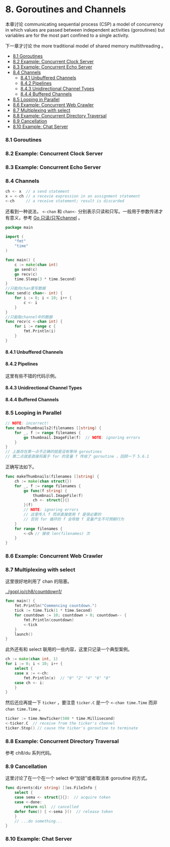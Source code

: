 # 8. Goroutines and Channels

本章讨论 communicating sequential process (CSP) a model of concurrency in which values are passed between independent activities (goroutines) but variables are for the most part confined to a single activity.

下一章才讨论 the more traditional model of shared memory multithreading 。

<!-- @import "[TOC]" {cmd="toc" depthFrom=3 depthTo=6 orderedList=false} -->

<!-- code_chunk_output -->

- [8.1 Goroutines](#81-goroutines)
- [8.2 Example: Concurrent Clock Server](#82-example-concurrent-clock-server)
- [8.3 Example: Concurrent Echo Server](#83-example-concurrent-echo-server)
- [8.4 Channels](#84-channels)
  - [8.4.1 Unbuffered Channels](#841-unbuffered-channels)
  - [8.4.2 Pipelines](#842-pipelines)
  - [8.4.3 Unidirectional Channel Types](#843-unidirectional-channel-types)
  - [8.4.4 Buffered Channels](#844-buffered-channels)
- [8.5 Looping in Parallel](#85-looping-in-parallel)
- [8.6 Example: Concurrent Web Crawler](#86-example-concurrent-web-crawler)
- [8.7 Multiplexing with select](#87-multiplexing-with-select)
- [8.8 Example: Concurrent Directory Traversal](#88-example-concurrent-directory-traversal)
- [8.9 Cancellation](#89-cancellation)
- [8.10 Example: Chat Server](#810-example-chat-server)

<!-- /code_chunk_output -->

### 8.1 Goroutines

### 8.2 Example: Concurrent Clock Server

### 8.3 Example: Concurrent Echo Server

### 8.4 Channels

```go
ch <- x  // a send statement
x = <-ch // a recevie expression in an assignment statement
<-ch     // a receive statement; result is discarded
```

还看到一种说法， `<-chan` 和 `chan<-` 分别表示只读和只写。一般用于参数传递才有意义，参考 [Go 只读/只写channel](https://www.cnblogs.com/baiyuxiong/p/4545028.html) 。

```go
package main

import (
    "fmt"
    "time"
)

func main() {
    c := make(chan int)
    go send(c)
    go recv(c)
    time.Sleep(3 * time.Second)
}
//只能向chan里写数据
func send(c chan<- int) {
    for i := 0; i < 10; i++ {
        c <- i
    }
}
//只能取channel中的数据
func recv(c <-chan int) {
    for i := range c {
        fmt.Println(i)
    }
}
```

#### 8.4.1 Unbuffered Channels

#### 8.4.2 Pipelines

这里有些不错的代码示例。

#### 8.4.3 Unidirectional Channel Types

#### 8.4.4 Buffered Channels

### 8.5 Looping in Parallel

```go
// NOTE: incorrect!
func makeThumbnails2(filenames []string) {
    for _, f := range filenames {
        go thumbnail.ImageFile(f)  // NOTE: ignoring errors
    }
}
// 上面存在第一点不正确的就是没有等待 goroutines
// 第二点就是直接将属于 for 的变量 f 传给了 goroutine ，回顾一下 5.6.1
```

正确写法如下。

```go
func makeThumbnails(filenames []string) {
    ch := make(chan struct{})
    for _, f := range filenames {
        go func(f string) {
            thumbnail.ImageFile(f)
            ch <- struct{}{}
        }(f)
        // NOTE: ignoring errors
        // 这里传入 f 而非直接使用 f 是很必要的
        // 否则 for 循环的 f 会导致 f 变量产生不可预期行为
    }
    for range filenames {
        <-ch // 接收 len(filenames) 次
    }
}
```

### 8.6 Example: Concurrent Web Crawler

### 8.7 Multiplexing with select

这里很好地利用了 chan 的阻塞。

[../gopl.io/ch8/countdown1/](../gopl.io/ch8/countdown1/)

```go
func main() {
    fmt.Println("Commencing countdown.")
    tick := time.Tick(1 * time.Second)
    for countdown := 10; countdown > 0; countdown-- {
        fmt.Println(countdown)
        <-tick
    }
    launch()
}
```

此外还有和 select 联用的一些内容，这里只记录一个典型案例。

```go
ch := make(chan int, 1)
for i := 0; i < 10; i++ {
    select {
    case x := <-ch:
        fmt.Println(x)  // "0" "2" "4" "6" "8"
    case ch <- i:
    }
}
```

然后还应再提一下 `ticker` ，要注意 `ticker.C` 是一个 `<-chan time.Time` 而非 `chan time.Time` 。

```go
ticker := time.NewTicker(500 * time.Millisecond)
<-ticker.C  // receive from the ticker's channel
ticker.Stop() // cause the ticker's goroutine to terminate
```

### 8.8 Example: Concurrent Directory Traversal

参考 ch8/du 系列代码。

### 8.9 Cancellation

这里讨论了在一个在一个 select 中“加锁”或者取消本 goroutine 的方式。

```go
func dirents(dir string) []os.FileInfo {
    select {
    case sema <- struct{}{}:  // acquire token
    case <-done:
        return nil  // cancelled
    defer func() { <-sema }()  // release token
    }
    // ...do something...
}
```

### 8.10 Example: Chat Server
